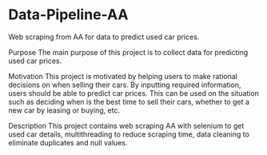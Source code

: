 # Data-Pipeline-AA
Web scraping from AA for data to predict used car prices.

Purpose
The main purpose of this project is to collect data for predicting used car prices. 

Motivation
This project is motivated by helping users to make rational decisions on when selling their cars. By inputting required information, users should be able to predict car prices. This can be used on the situation such as deciding when is the best time to sell their cars, whether to get a new car by leasing or buying, etc. 

Description
This project contains web scraping AA with selenium to get used car details, multithreading to reduce scraping time, data cleaning to eliminate duplicates and null values.
